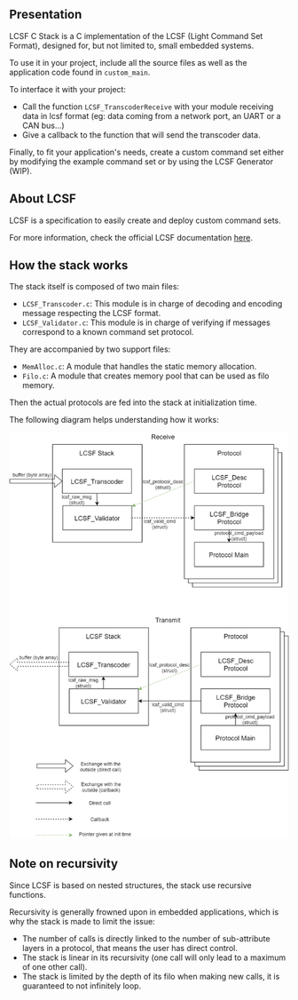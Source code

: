 ## Presentation

LCSF C Stack is a C implementation of the LCSF (Light Command Set Format), designed for, but not limited to, small embedded systems.

To use it in your project, include all the source files as well as the application code found in `custom_main`.

To interface it with your project:
* Call the function `LCSF_TranscoderReceive` with your module receiving data in lcsf format (eg: data coming from a network port, an UART or a CAN bus...)
* Give a callback to the function that will send the transcoder data.

Finally, to fit your application's needs, create a custom command set either by modifying the example command set or by using the LCSF Generator (WIP).

## About LCSF

LCSF is a specification to easily create and deploy custom command sets.

For more information, check the official LCSF documentation [here](https://jean-roland.github.io/LCSF_Doc/).

## How the stack works

The stack itself is composed of two main files:
* `LCSF_Transcoder.c`: This module is in charge of decoding and encoding message respecting the LCSF format.
* `LCSF_Validator.c`: This module is in charge of verifying if messages correspond to a known command set protocol.

They are accompanied by two support files:
* `MemAlloc.c`: A module that handles the static memory allocation.
* `Filo.c`: A module that creates memory pool that can be used as filo memory.

Then the actual protocols are fed into the stack at initialization time.

The following diagram helps understanding how it works:

![LCSF C Stack](./Doc/img/Stack.png)

## Note on recursivity

Since LCSF is based on nested structures, the stack use recursive functions. 

Recursivity is generally frowned upon in embedded applications, which is why the stack is made to limit the issue:
* The number of calls is directly linked to the number of sub-attribute layers in a protocol, that means the user has direct control.
* The stack is linear in its recursivity (one call will only lead to a maximum of one other call).
* The stack is limited by the depth of its filo when making new calls, it is guaranteed to not infinitely loop.